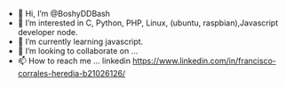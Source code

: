 - 👋 Hi, I’m @BoshyDDBash
- 👀 I’m interested in C, Python, PHP, Linux, (ubuntu, raspbian),Javascript developer node.
- 🌱 I’m currently learning javascript.
- 💞️ I’m looking to collaborate on ...
- 📫 How to reach me ... linkedin https://www.linkedin.com/in/francisco-corrales-heredia-b21026126/
